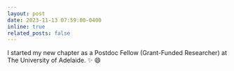 ```yaml
---
layout: post
date: 2023-11-13 07:59:00-0400
inline: true
related_posts: false
---
```


I started my new chapter as a Postdoc Fellow (Grant-Funded Researcher) at The University of Adelaide. :sparkles: :smile: